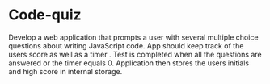 # Code-quiz
Develop a web application that prompts a user with several multiple choice questions about writing JavaScript code. App should keep track of the users score as well as a timer . Test is completed when all the questions are answered or the timer equals 0. Application then stores the users initials and high score in internal storage.
